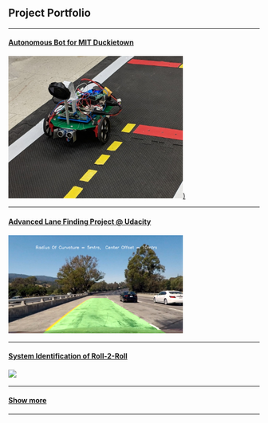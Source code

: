 ## Project Portfolio
--------
#### 
#### [Autonomous Bot for MIT Duckietown](/auto_bot)
[<img width ="350" src="images/autonomous_bot.jpg?raw=true"/>)](/auto_bot)

---
#### [Advanced Lane Finding Project @ Udacity](/adv_lane_finding)
[<img width ="350" src="images/lane_output.jpg?raw=true"/>](/adv_lane_finding)

---
#### [System Identification of Roll-2-Roll](/sys_id_roll_2_roll)
[<img width ="350" src="images/roll2roll.png?raw=true"/>](/sys_id_roll_2_roll)

--- 

#### [Show more](/projects_page)

---
